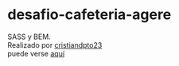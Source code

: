 # desafio-cafeteria-agere
SASS y BEM.<br>
Realizado por [cristiandpto23](https://github.com/cristiandpto23)<br>
puede verse [aquí](https://cristiandpto23.github.io/desafio-cafeteria-agere/)

